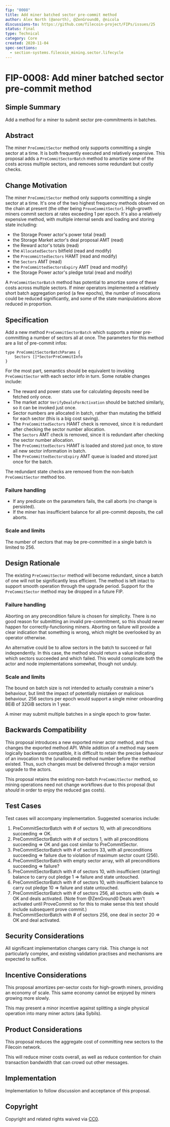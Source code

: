 ```yaml
---
fip: "0008"
title: Add miner batched sector pre-commit method
author: Alex North (@anorth), @ZenGround0, @nicola
discussions-to: https://github.com/filecoin-project/FIPs/issues/25
status: Final
type: Technical
category: Core
created: 2020-11-04
spec-sections: 
  - section-systems.filecoin_mining.sector.lifecycle
---
```


# FIP-0008: Add miner batched sector pre-commit method

## Simple Summary
<!--"If you can't explain it simply, you don't understand it well enough." Provide a simplified and layman-accessible explanation of the FIP.-->
Add a method for a miner to submit sector pre-commitments in batches.

## Abstract
<!--A short (~200 word) description of the technical issue being addressed.-->
The miner `PreCommitSector` method only supports committing a single sector at a time.
It is both frequently executed and relatively expensive.
This proposal adds a `PreCommitSectorBatch` method to amortize some of the costs across multiple sectors,
and removes some redundant but costly checks.


## Change Motivation
<!--The motivation is critical for FIPs that want to change the Filecoin protocol. It should clearly explain why the existing protocol specification is inadequate to address the problem that the FIP solves. FIP submissions without sufficient motivation may be rejected outright.-->
The miner `PreCommitSector` method only supports committing a single sector at a time. 
It's one of the two highest frequency methods observed on the chain at present (the other being `ProveCommitSector`). 
High-growth miners commit sectors at rates exceeding 1 per epoch. 
It's also a relatively expensive method, with multiple internal sends and loading and storing state including:
- the Storage Power actor's power total (read)
- the Storage Market actor's deal proposal AMT (read)
- the Reward actor's totals (read)
- the `AllocatedSectors` bitfield (read and modify)
- the `PrecommittedSectors` HAMT (read and modify)
- the `Sectors` AMT (read)
- the `PreCommittedSectorsExpiry` AMT (read and modify)
- the Storage Power actor's pledge total (read and modify)

A `PreCommitSectorBatch` method has potential to amortize some of these costs across multiple sectors. 
If miner operators implemented a relatively short batch aggregation period (a few epochs), the number of invocations could be reduced significantly, 
and some of the state manipulations above reduced in proportion.

## Specification
<!--The technical specification should describe the syntax and semantics of any new feature. The specification should be detailed enough to allow competing, interoperable implementations for any of the current Filecoin implementations. -->
Add a new method `PreCommitSectorBatch` which supports a miner pre-committing a number of sectors all at once.
The parameters for this method are a list of pre-commit infos:

```
type PreCommitSectorBatchParams {
    Sectors []*SectorPreCommitInfo
}
```

For the most part, semantics should be equivalent to invoking `PreCommitSector` with each sector info in turn. Some notable changes include:
- The reward and power stats use for calculating deposits need be fetched only once.
- The market actor `VerifyDealsForActivation` should be batched similarly, so it can be invoked just once.
- Sector numbers are allocated in batch, rather than mutating the bitfield for each sector (this is a big cost saving).
- The `PreCommittedSectors` HAMT check is removed, since it is redundant after checking the sector number allocation.
- The `Sectors` AMT check is removed, since it is redundant after checking the sector number allocation.
- The `PreCommittedSectors` HAMT is loaded and stored just once, to store all new sector information in batch.
- The `PreCommittedSectorsExpiry` AMT queue is loaded and stored just once for the batch.

The redundant state checks are removed from the non-batch `PreCommitSector` method too.

### Failure handling
- If any predicate on the parameters fails, the call aborts (no change is persisted).
- If the miner has insufficient balance for all pre-commit deposits, the call aborts.

### Scale and limits
The number of sectors that may be pre-committed in a single batch is limited to 256. 


## Design Rationale
The existing `PreCommitSector` method will become redundant, since a batch of one will not be significantly less efficient.
The method is left intact to support smooth operation through the upgrade period.
Support for the `PreCommitSector` method may be dropped in a future FIP.

### Failure handling
Aborting on any precondition failure is chosen for simplicity. 
There is no good reason for submitting an invalid pre-commitment, so this should never happen for correctly-functioning miners. 
Aborting on failure will provide a clear indication that something is wrong, which might be overlooked by an operator otherwise.

An alternative could be to allow sectors in the batch to succeed or fail independently. 
In this case, the method should return a value indicating which sectors succeeded and which failed.
This would complicate both the actor and node implementations somewhat, though not unduly.

### Scale and limits
The bound on batch size is not intended to actually constrain a miner's behaviour, but limit the impact of potentially mistaken or malicious behaviour.
256 sectors per epoch would support a single miner onboarding 8EiB of 32GiB sectors in 1 year.

A miner may submit multiple batches in a single epoch to grow faster.


## Backwards Compatibility
This proposal introduces a new exported miner actor method, and thus changes the exported method API. 
While addition of a method may seem logically backwards compatible, it is difficult to retain the precise behaviour of an invocation to the (unallocated) method number before the method existed.
Thus, such changes must be delivered through a major version upgrade to the actors.

This proposal retains the existing non-batch `PreCommitSector` method, so mining operations need not change workflows due to this proposal (but _should_ in order to enjoy the reduced gas costs).

## Test Cases

Test cases will accompany implementation. Suggested scenarios include:

1. PreCommitSectorBatch with # of sectors 10, with all preconditions succeeding => OK.
2. PreCommitSectorBatch with # of sectors 1, with all preconditions succeeding => OK and gas cost similar to PreCommitSector.
3. PreCommitSectorBatch with # of sectors 33, with all preconditions succeeding => failure due to violation of maximum sector count (256).
4. PreCommitSectorBatch with empty sector array, with all preconditions succeeding => failure?
5. PreCommitSectorBatch with # of sectors 10, with insufficient (starting) balance to carry out pledge 1 => failure and state untouched.
6. PreCommitSectorBatch with # of sectors 10, with insufficient balance to carry out pledge 10 => failure and state untouched.
7. PreCommitSectorBatch with # of sectors 256, all sectors with deals => OK and deals activated. (Note from @ZenGround0 Deals aren't activated until ProveCommit so for this to make sense this test should include subsequent prove commit.)
8. PreCommitSectorBatch with # of sectors 256, one deal in sector 20 => OK and deal activated.

## Security Considerations
All significant implementation changes carry risk. This change is not particularly complex, and existing validation practises and mechanisms are expected to suffice.

## Incentive Considerations
This proposal amortizes per-sector costs for high-growth miners, providing an economy of scale. This same economy cannot be enjoyed by miners growing more slowly.

This may present a minor incentive against splitting a single physical operation into many miner actors (aka Sybils).

## Product Considerations
This proposal reduces the aggregate cost of committing new sectors to the Filecoin network. 

This will reduce miner costs overall, as well as reduce contention for chain transaction bandwidth that can crowd out other messages.

## Implementation
Implementation to follow discussion and acceptance of this proposal.

## Copyright
Copyright and related rights waived via [CC0](https://creativecommons.org/publicdomain/zero/1.0/).
